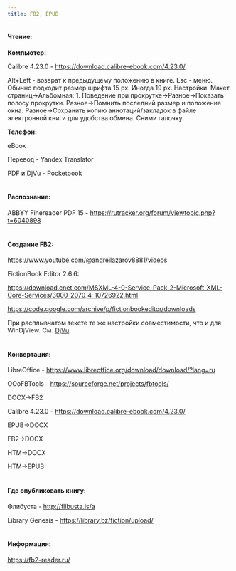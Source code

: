 ```yaml
---
title: FB2, EPUB
---
```


#### Чтение:

**Компьютер:**

Calibre 4.23.0 - <https://download.calibre-ebook.com/4.23.0/>

Alt+Left - возврат к предыдущему положению в книге. Esc - меню. Обычно подходит размер шрифта 15 px. Иногда 19 px. Настройки. Макет страниц->Альбомная: 1. Поведение при прокрутке->Разное->Показать полосу прокрутки. Разное->Помнить последний размер и положение окна. Разное->Сохранить копию аннотаций/закладок в файле электронной книги для удобства обмена. Сними галочку.

**Телефон:**

eBoox

Перевод - Yandex Translator

PDF и DjVu - Pocketbook
<br><br>

#### Распознание:

ABBYY Finereader PDF 15 - <https://rutracker.org/forum/viewtopic.php?t=6040898>
<br><br>

#### Создание FB2:

<https://www.youtube.com/@andreilazarov8881/videos>

FictionBook Editor 2.6.6:

<https://download.cnet.com/MSXML-4-0-Service-Pack-2-Microsoft-XML-Core-Services/3000-2070_4-10726922.html>

<https://code.google.com/archive/p/fictionbookeditor/downloads>

При расплывчатом тексте те же настройки совместимости, что и для WinDjView. См. [DjVu](/ru/djvu).
<br><br>

#### Конвертация:

LibreOffice - <https://www.libreoffice.org/download/download/?lang=ru>

OOoFBTools - <https://sourceforge.net/projects/fbtools/>

DOCX->FB2

Calibre 4.23.0 - <https://download.calibre-ebook.com/4.23.0/>

EPUB->DOCX

FB2->DOCX

HTM->DOCX

HTM->EPUB
<br><br>

#### Где опубликовать книгу:

Флибуста - <http://flibusta.is/a>

Library Genesis - <https://library.bz/fiction/upload/>
<br><br>

#### Информация:

<https://fb2-reader.ru/>